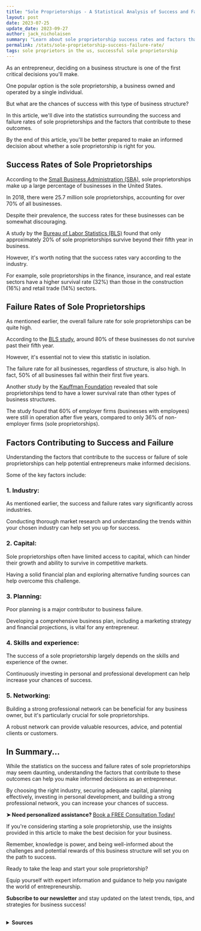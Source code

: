 ```yaml
---
title: "Sole Proprietorships - A Statistical Analysis of Success and Failure Rates"
layout: post
date: 2023-07-25
update_date: 2023-09-27
author: jack_nicholaisen
summary: "Learn about sole proprietorship success rates and factors that contribute to outcomes. Make informed decisions and increase your chances of success. READ ON!"
permalink: /stats/sole-proprietorship-success-failure-rate/
tags: sole proprietors in the us, successful sole proprietorship
---
```


As an entrepreneur, deciding on a business structure is one of the first critical decisions you'll make. 

One popular option is the sole proprietorship, a business owned and operated by a single individual. 

But what are the chances of success with this type of business structure? 

In this article, we'll dive into the statistics surrounding the success and failure rates of sole proprietorships and the factors that contribute to these outcomes. 

By the end of this article, you'll be better prepared to make an informed decision about whether a sole proprietorship is right for you.

## Success Rates of Sole Proprietorships

According to the [Small Business Administration (SBA)](https://www.sba.gov/sites/default/files/advocacy/Frequently-Asked-Questions-Small-Business-2018.pdf), sole proprietorships make up a large percentage of businesses in the United States. 

In 2018, there were 25.7 million sole proprietorships, accounting for over 70% of all businesses. 

Despite their prevalence, the success rates for these businesses can be somewhat discouraging.

A study by the [Bureau of Labor Statistics (BLS)](https://www.bls.gov/bdm/entrepreneurship/entrepreneurship.htm) found that only approximately 20% of sole proprietorships survive beyond their fifth year in business. 

However, it's worth noting that the success rates vary according to the industry. 

For example, sole proprietorships in the finance, insurance, and real estate sectors have a higher survival rate (32%) than those in the construction (16%) and retail trade (14%) sectors.

## Failure Rates of Sole Proprietorships

As mentioned earlier, the overall failure rate for sole proprietorships can be quite high. 

According to the [BLS study](https://www.bls.gov/bdm/entrepreneurship/entrepreneurship.htm), around 80% of these businesses do not survive past their fifth year. 

However, it's essential not to view this statistic in isolation. 

The failure rate for all businesses, regardless of structure, is also high. In fact, 50% of all businesses fail within their first five years.

Another study by the [Kauffman Foundation](https://www.kauffman.org/wp-content/uploads/2019/12/Growthology_0506.pdf) revealed that sole proprietorships tend to have a lower survival rate than other types of business structures. 

The study found that 60% of employer firms (businesses with employees) were still in operation after five years, compared to only 36% of non-employer firms (sole proprietorships).

## Factors Contributing to Success and Failure

Understanding the factors that contribute to the success or failure of sole proprietorships can help potential entrepreneurs make informed decisions. 

Some of the key factors include:

### 1.  Industry: 

As mentioned earlier, the success and failure rates vary significantly across industries. 

Conducting thorough market research and understanding the trends within your chosen industry can help set you up for success.

### 2.  Capital: 

Sole proprietorships often have limited access to capital, which can hinder their growth and ability to survive in competitive markets. 

Having a solid financial plan and exploring alternative funding sources can help overcome this challenge.

### 3.  Planning: 

Poor planning is a major contributor to business failure. 

Developing a comprehensive business plan, including a marketing strategy and financial projections, is vital for any entrepreneur.

### 4.  Skills and experience: 

The success of a sole proprietorship largely depends on the skills and experience of the owner. 

Continuously investing in personal and professional development can help increase your chances of success.

### 5.  Networking: 

Building a strong professional network can be beneficial for any business owner, but it's particularly crucial for sole proprietorships. 

A robust network can provide valuable resources, advice, and potential clients or customers.

## In Summary...

While the statistics on the success and failure rates of sole proprietorships may seem daunting, understanding the factors that contribute to these outcomes can help you make informed decisions as an entrepreneur. 

By choosing the right industry, securing adequate capital, planning effectively, investing in personal development, and building a strong professional network, you can increase your chances of success.

<p><b>➤ Need personalized assistance? </b> <a href="https://calendly.com/businessinitiative/30-minute-consultation-call" target="_blank"> Book a FREE Consultation Today!</a></p>

If you're considering starting a sole proprietorship, use the insights provided in this article to make the best decision for your business. 

Remember, knowledge is power, and being well-informed about the challenges and potential rewards of this business structure will set you on the path to success.

Ready to take the leap and start your sole proprietorship? 

Equip yourself with expert information and guidance to help you navigate the world of entrepreneurship. 

**Subscribe to our newsletter** and stay updated on the latest trends, tips, and strategies for business success!

<script async data-uid="0625212ce2" src="https://adept-hustler-4565.ck.page/0625212ce2/index.js"></script>


<br>
<details>
<summary><b>Sources</b></summary>
<br>
<ul>
<li><a href="https://www.sba.gov/sites/default/files/advocacy/Frequently-Asked-Questions-Small-Business-2018.pdf">Small Business Administration (SBA)</a></li>
<li><a href="https://www.bls.gov/bdm/entrepreneurship/entrepreneurship.htm">Bureau of Labor Statistics (BLS)</a></li>
<li><a href="https://www.kauffman.org/wp-content/uploads/2019/12/Growthology_0506.pdf">Kauffman Foundation</a></li>
</ul>
</details>


